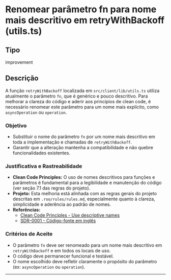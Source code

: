 # Renomear parâmetro fn para nome mais descritivo em retryWithBackoff (utils.ts)

## Tipo

improvement

## Descrição

A função `retryWithBackoff` localizada em `src/client/lib/utils.ts` utiliza atualmente o parâmetro `fn`, que é genérico e pouco descritivo. Para melhorar a clareza do código e aderir aos princípios de clean code, é necessário renomear este parâmetro para um nome mais explícito, como `asyncOperation` ou `operation`.

### Objetivo

- Substituir o nome do parâmetro `fn` por um nome mais descritivo em toda a implementação e chamadas de `retryWithBackoff`.
- Garantir que a alteração mantenha a compatibilidade e não quebre funcionalidades existentes.

### Justificativa e Rastreabilidade

- **Clean Code Principles:** O uso de nomes descritivos para funções e parâmetros é fundamental para a legibilidade e manutenção do código (ver seção 7.1 das regras do projeto).
- **Projeto:** Esta melhoria está alinhada com as regras gerais do projeto descritas em `.roo/rules/rules.md`, especialmente quanto à clareza, simplicidade e aderência ao padrão de nomes.
- **Referências:** 
  - [Clean Code Principles - Use descriptive names](../../../../.roo/rules/rules.md)
  - [SDR-0001 - Código-fonte em inglês](../../../../docs/sdr/SDR-0001-Codigo-Fonte-Em-Ingles.md)

### Critérios de Aceite

- O parâmetro `fn` deve ser renomeado para um nome mais descritivo em `retryWithBackoff` e em todos os locais de uso.
- O código deve permanecer funcional e testável.
- O nome escolhido deve refletir claramente o propósito do parâmetro (ex: `asyncOperation` ou `operation`).

---
